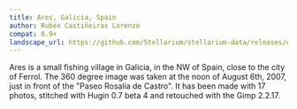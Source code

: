 ```yaml
---
title: Ares, Galicia, Spain
author: Rubén Castiñeiras Lorenzo
compat: 0.9+
landscape_url: https://github.com/Stellarium/stellarium-data/releases/download/landscapes/ares.zip
---
```

Ares is a small fishing village in Galicia, in the NW of Spain, close to the city of Ferrol. The 360 degree image was taken at the noon of August 6th, 2007, just in front of the "Paseo Rosalía de Castro". It has been made with 17 photos, stitched with Hugin 0.7 beta 4 and retouched with the Gimp 2.2.17. 